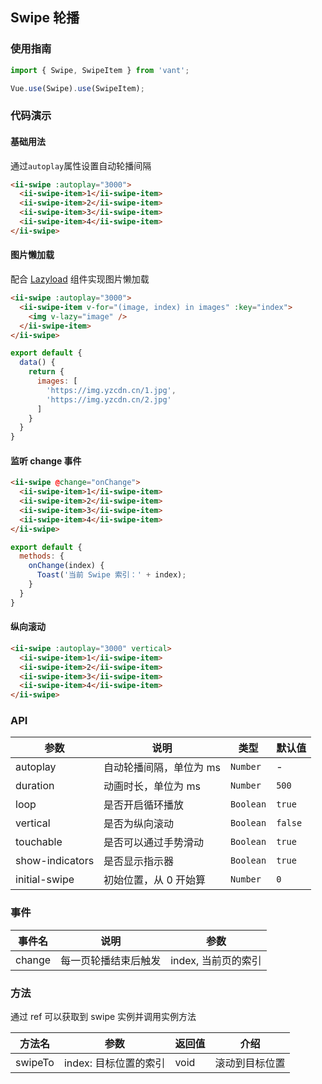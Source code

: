 ## Swipe 轮播

### 使用指南
``` javascript
import { Swipe, SwipeItem } from 'vant';

Vue.use(Swipe).use(SwipeItem);
```

### 代码演示

#### 基础用法
通过`autoplay`属性设置自动轮播间隔

```html
<ii-swipe :autoplay="3000">
  <ii-swipe-item>1</ii-swipe-item>
  <ii-swipe-item>2</ii-swipe-item>
  <ii-swipe-item>3</ii-swipe-item>
  <ii-swipe-item>4</ii-swipe-item>
</ii-swipe>
```

#### 图片懒加载
配合 [Lazyload](#/zh-CN/lazyload) 组件实现图片懒加载

```html
<ii-swipe :autoplay="3000">
  <ii-swipe-item v-for="(image, index) in images" :key="index">
    <img v-lazy="image" />
  </ii-swipe-item>
</ii-swipe>
```

```javascript
export default {
  data() {
    return {
      images: [
        'https://img.yzcdn.cn/1.jpg',
        'https://img.yzcdn.cn/2.jpg'
      ]
    }
  }
}
```

#### 监听 change 事件

```html
<ii-swipe @change="onChange">
  <ii-swipe-item>1</ii-swipe-item>
  <ii-swipe-item>2</ii-swipe-item>
  <ii-swipe-item>3</ii-swipe-item>
  <ii-swipe-item>4</ii-swipe-item>
</ii-swipe>
```

```js
export default {
  methods: {
    onChange(index) {
      Toast('当前 Swipe 索引：' + index);
    }
  }
}
```

#### 纵向滚动

```html
<ii-swipe :autoplay="3000" vertical>
  <ii-swipe-item>1</ii-swipe-item>
  <ii-swipe-item>2</ii-swipe-item>
  <ii-swipe-item>3</ii-swipe-item>
  <ii-swipe-item>4</ii-swipe-item>
</ii-swipe>
```

### API

| 参数 | 说明 | 类型 | 默认值 |
|-----------|-----------|-----------|-------------|
| autoplay | 自动轮播间隔，单位为 ms | `Number` | - |
| duration | 动画时长，单位为 ms | `Number` | `500` |
| loop | 是否开启循环播放 | `Boolean` | `true` |
| vertical | 是否为纵向滚动 | `Boolean` | `false` |
| touchable | 是否可以通过手势滑动 | `Boolean` | `true` |
| show-indicators | 是否显示指示器 | `Boolean` | `true` |
| initial-swipe | 初始位置，从 0 开始算 | `Number` | `0` |

### 事件

| 事件名 | 说明 | 参数 |
|-----------|-----------|-----------|
| change | 每一页轮播结束后触发 | index, 当前页的索引 |

### 方法

通过 ref 可以获取到 swipe 实例并调用实例方法

| 方法名 | 参数 | 返回值 | 介绍 |
|-----------|-----------|-----------|-------------|
| swipeTo | index: 目标位置的索引 | void | 滚动到目标位置 |
